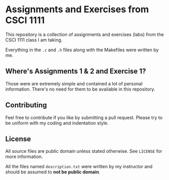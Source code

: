 # Assignments and Exercises from CSCI 1111
This repository is a collection of assignments and exercises (labs) from the
CSCI 1111 class I am taking.

Everything in the `.c` and `.h` files along with the Makefiles were written by
me.

## Where's Assignments 1 & 2 and Exercise 1?
Those were are extremely simple and contained a lot of personal information.
There's no need for them to be available in this repository.

## Contributing
Feel free to contribute if you like by submitting a pull request. Please try to
be uniform with my coding and indentation style.

## License
All source files are public domain unless stated otherwise. See `LICENSE` for
more information.

All the files named `description.txt` were written by my instructor and should
be assumed to **not be public domain**.
